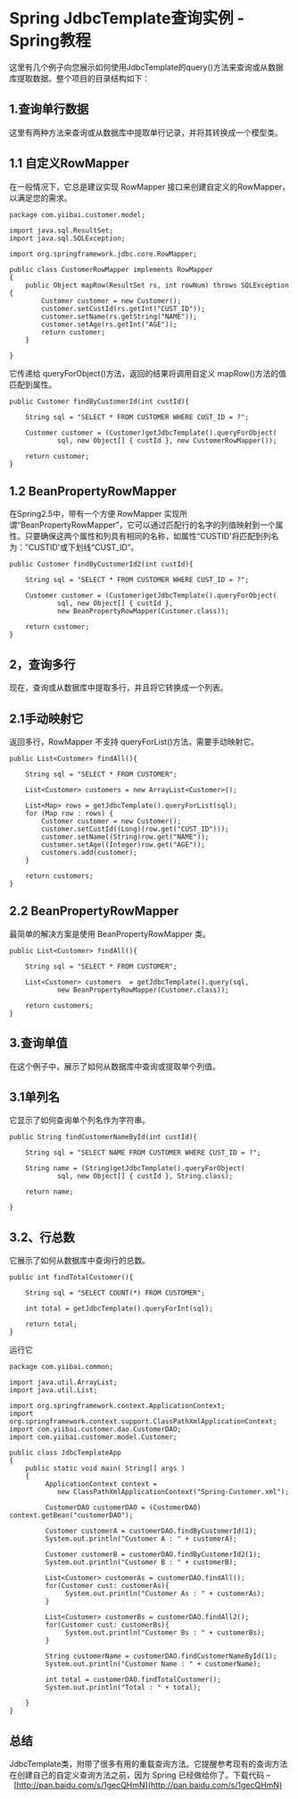 # Spring JdbcTemplate查询实例 - Spring教程

这里有几个例子向您展示如何使用JdbcTemplate的query()方法来查询或从数据库提取数据。整个项目的目录结构如下：

## 1.查询单行数据

这里有两种方法来查询或从数据库中提取单行记录，并将其转换成一个模型类。

## 1.1 自定义RowMapper

在一般情况下，它总是建议实现 RowMapper 接口来创建自定义的RowMapper，以满足您的需求。

```
package com.yiibai.customer.model;

import java.sql.ResultSet;
import java.sql.SQLException;

import org.springframework.jdbc.core.RowMapper;

public class CustomerRowMapper implements RowMapper
{
    public Object mapRow(ResultSet rs, int rowNum) throws SQLException {
        Customer customer = new Customer();
        customer.setCustId(rs.getInt("CUST_ID"));
        customer.setName(rs.getString("NAME"));
        customer.setAge(rs.getInt("AGE"));
        return customer;
    }

}
```

它传递给 queryForObject()方法，返回的结果将调用自定义 mapRow()方法的值匹配到属性。

```
public Customer findByCustomerId(int custId){

    String sql = "SELECT * FROM CUSTOMER WHERE CUST_ID = ?";

    Customer customer = (Customer)getJdbcTemplate().queryForObject(
            sql, new Object[] { custId }, new CustomerRowMapper());

    return customer;
}
```

## 1.2 BeanPropertyRowMapper

在Spring2.5中，带有一个方便 RowMapper 实现所谓“BeanPropertyRowMapper”，它可以通过匹配行的名字的列值映射到一个属性。只要确保这两个属性和列具有相同的名称，如属性“CUSTID'将匹配到列名为：”CUSTID'或下划线“CUST_ID”。

```
public Customer findByCustomerId2(int custId){

    String sql = "SELECT * FROM CUSTOMER WHERE CUST_ID = ?";

    Customer customer = (Customer)getJdbcTemplate().queryForObject(
            sql, new Object[] { custId }, 
            new BeanPropertyRowMapper(Customer.class));

    return customer;
}
```

## 2，查询多行

现在，查询或从数据库中提取多行，并且将它转换成一个列表。

## 2.1手动映射它

返回多行，RowMapper 不支持 queryForList()方法，需要手动映射它。

```
public List<Customer> findAll(){

    String sql = "SELECT * FROM CUSTOMER";

    List<Customer> customers = new ArrayList<Customer>();

    List<Map> rows = getJdbcTemplate().queryForList(sql);
    for (Map row : rows) {
        Customer customer = new Customer();
        customer.setCustId((Long)(row.get("CUST_ID")));
        customer.setName((String)row.get("NAME"));
        customer.setAge((Integer)row.get("AGE"));
        customers.add(customer);
    }

    return customers;
}
```

## 2.2 BeanPropertyRowMapper

最简单的解决方案是使用 BeanPropertyRowMapper 类。

```
public List<Customer> findAll(){

    String sql = "SELECT * FROM CUSTOMER";

    List<Customer> customers  = getJdbcTemplate().query(sql,
            new BeanPropertyRowMapper(Customer.class));

    return customers;
}
```

## 3.查询单值

在这个例子中，展示了如何从数据库中查询或提取单个列值。

## 3.1单列名

它显示了如何查询单个列名作为字符串。

```
public String findCustomerNameById(int custId){

    String sql = "SELECT NAME FROM CUSTOMER WHERE CUST_ID = ?";

    String name = (String)getJdbcTemplate().queryForObject(
            sql, new Object[] { custId }, String.class);

    return name;

}
```

## 3.2、行总数

它展示了如何从数据库中查询行的总数。

```
public int findTotalCustomer(){

    String sql = "SELECT COUNT(*) FROM CUSTOMER";

    int total = getJdbcTemplate().queryForInt(sql);

    return total;
}
```

运行它

```
package com.yiibai.common;

import java.util.ArrayList;
import java.util.List;

import org.springframework.context.ApplicationContext;
import org.springframework.context.support.ClassPathXmlApplicationContext;
import com.yiibai.customer.dao.CustomerDAO;
import com.yiibai.customer.model.Customer;

public class JdbcTemplateApp 
{
    public static void main( String[] args )
    {
         ApplicationContext context = 
            new ClassPathXmlApplicationContext("Spring-Customer.xml");

         CustomerDAO customerDAO = (CustomerDAO) context.getBean("customerDAO");

         Customer customerA = customerDAO.findByCustomerId(1);
         System.out.println("Customer A : " + customerA);

         Customer customerB = customerDAO.findByCustomerId2(1);
         System.out.println("Customer B : " + customerB);

         List<Customer> customerAs = customerDAO.findAll();
         for(Customer cust: customerAs){
              System.out.println("Customer As : " + customerAs);
         }

         List<Customer> customerBs = customerDAO.findAll2();
         for(Customer cust: customerBs){
              System.out.println("Customer Bs : " + customerBs);
         }

         String customerName = customerDAO.findCustomerNameById(1);
         System.out.println("Customer Name : " + customerName);

         int total = customerDAO.findTotalCustomer();
         System.out.println("Total : " + total);

    }
}
```

## 总结

JdbcTemplate类，附带了很多有用的重载查询方法。它提醒参考现有的查询方法在创建自己的自定义查询方法之前，因为 Spring 已经做给你了。下载代码 –  [http://pan.baidu.com/s/1gecQHmN](http://pan.baidu.com/s/1gecQHmN)


